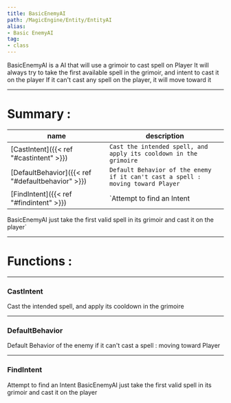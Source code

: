 ```yaml
---
title: BasicEnemyAI
path: /MagicEngine/Entity/EntityAI
alias: 
- Basic EnemyAI
tag: 
- class
---
```

BasicEnemyAI is a AI that will use a grimoir to cast spell on Player
It will always try to take the first available spell in the grimoir, and intent to cast it on the player
If it can't cast any spell on the player, it will move toward it

---
# Summary :
name|description
----|----
[CastIntent]({{< ref "#castintent" >}}) | `Cast the intended spell, and apply its cooldown in the grimoire`
[DefaultBehavior]({{< ref "#defaultbehavior" >}}) | `Default Behavior of the enemy if it can't cast a spell : moving toward Player`
[FindIntent]({{< ref "#findintent" >}}) | `Attempt to find an Intent
BasicEnemyAI just take the first valid spell in its grimoir and cast it on the player`

---
# Functions :

---
### CastIntent
Cast the intended spell, and apply its cooldown in the grimoire

---
### DefaultBehavior
Default Behavior of the enemy if it can't cast a spell : moving toward Player

---
### FindIntent
Attempt to find an Intent
BasicEnemyAI just take the first valid spell in its grimoir and cast it on the player
